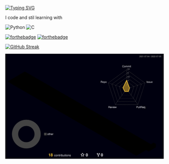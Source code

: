 [![Typing SVG](https://readme-typing-svg.herokuapp.com?size=30&lines=Hello+There++I'm+drive)](https://git.io/typing-svg)

<!--## Hi there 👋-->
I code and stil learning with

![Python](https://img.shields.io/badge/python-3670A0?style=for-the-badge&logo=python&logoColor=ffdd54)
![C](https://img.shields.io/badge/c-%2300599C.svg?style=for-the-badge&logo=c&logoColor=white)

[![forthebadge](https://forthebadge.com/images/badges/powered-by-coffee.svg)](https://forthebadge.com)
[![forthebadge](https://forthebadge.com/images/badges/winter-is-coming.svg)](https://forthebadge.com)

[![GitHub Streak](https://github-readme-streak-stats.herokuapp.com/?user=Nakarin010)](https://git.io/streak-stats)


![](profile-3d-contrib/profile-night-rainbow.svg)



<!--
**Nakarin010/Nakarin010** is a ✨ _special_ ✨ repository because its `README.md` (this file) appears on your GitHub profile.

![Bitcoin](https://img.shields.io/badge/Bitcoin-000?style=for-the-badge&logo=bitcoin&logoColor=white)
![Quora](https://img.shields.io/badge/Quora-%23B92B27.svg?style=for-the-badge&logo=Quora&logoColor=white)
![Python](https://img.shields.io/badge/python-3670A0?style=for-the-badge&logo=python&logoColor=ffdd54)





Here are some ideas to get you started:

- 🔭 I’m currently working on ...
- 🌱 I’m currently learning ...
- 👯 I’m looking to collaborate on ...
- 🤔 I’m looking for help with ...
- 💬 Ask me about ...
- 📫 How to reach me: ...
- 😄 Pronouns: ...
- ⚡ Fun fact: ...
-->
